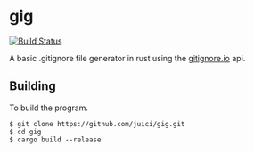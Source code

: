 # gig
[![Build Status](https://api.travis-ci.org/Juici/gig.svg?branch=master)](https://travis-ci.org/Juici/gig)

A basic .gitignore file generator in rust using the [gitignore.io](https://gitignore.io) api.


## Building

To build the program.

```
$ git clone https://github.com/juici/gig.git
$ cd gig
$ cargo build --release
```
